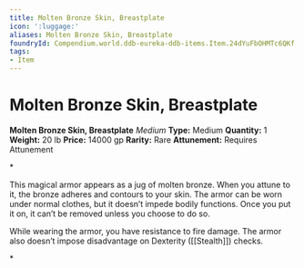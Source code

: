 ```yaml
---
title: Molten Bronze Skin, Breastplate
icon: ':luggage:'
aliases: Molten Bronze Skin, Breastplate
foundryId: Compendium.world.ddb-eureka-ddb-items.Item.24dYuFbOHMTc6QKf
tags:
- Item
---
```


# Molten Bronze Skin, Breastplate

**Molten Bronze Skin, Breastplate**
_Medium_
**Type:** Medium
**Quantity:** 1
**Weight:** 20 lb
**Price:** 14000 gp
**Rarity:** Rare
**Attunement:** Requires Attunement

*<p>This magical armor appears as a jug of molten bronze. When you attune to it, the bronze adheres and contours to your skin. The armor can be worn under normal clothes, but it doesn’t impede bodily functions. Once you put it on, it can’t be removed unless you choose to do so.

While wearing the armor, you have resistance to fire damage. The armor also doesn’t impose disadvantage on Dexterity ([[Stealth]]) checks.</p>*